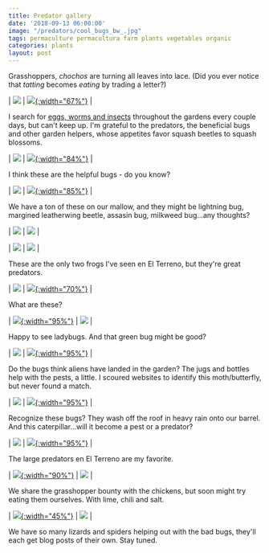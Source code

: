 ```yaml
---
title: Predator gallery
date: '2018-09-13 06:00:00'
image: "/predators/cool_bugs_bw_.jpg"
tags: permaculture permacultura farm plants vegetables organic
categories: plants
layout: post
---
```


Grasshoppers, *chochos* are turning all leaves into lace. (Did you ever notice that *tatting* becomes *eating* by trading a letter?)


| [![](/images/predators/beans_eaten_.jpg)](/images/predators/beans_eaten.jpg) | [![](/images/pests/leaf_.jpg){:width="67%"}](/images/pests/leaf.jpg) | <br>


I search for [eggs, worms and insects](https://reverdecer.annalisagross.com/2018/08/22/gallery-of-pests-and-predators/) throughout the gardens every couple days, but can't keep up. I'm grateful to the predators, the beneficial bugs and other garden helpers, whose appetites favor squash beetles to squash blossoms.

| [![](/images/predators/good_bug_.jpg)](/images/predators/good_bug.jpg) | [![](/images/predators/bees_.jpg){:width="84%"}](/images/predators/bees.jpg) | <br>

I think these are the helpful bugs - do you know?

| [![](/images/predators/cool_bugs_.jpg)](/images/predators/cool_bugs.jpg) | [![](/images/predators/good_bug2_.jpg){:width="85%"}](/images/good_bug2.jpg) | <br>

We have a ton of these on our mallow, and they might be lightning bug, margined leatherwing beetle, assasin bug, milkweed bug...any thoughts?

| [![](/images/predators/maybe_milkweed_bugs_.jpg)](/images/predators/maybe_milkweed_bugs.jpg) | [![](/images/predators/maybe_soldier_bug_.jpg)](/images/predators/maybe_soldier_bug.jpg) | <br>

| [![](/images/predators/good_bugs_.jpg)](/images/predators/good_bugs.jpg) | [![](/images/predators/maybe_soldier_bug2_.jpg)](/images/predators/maybe_soldier_bug2.jpg) | <br>

These are the only two frogs I've seen en El Terreno, but they're great predators. 

| [![](/images/predators/green_frog_.jpg)](/images/predators/green_frog.jpg) | [![](/images/predators/tree_frog_.jpg){:width="70%"}](/images/tree_frog.jpg) | <br>

What are these?

| [![](/images/predators/good_bug3_.jpg){:width="95%"}](/images/predators/good_bug3.jpg) | [![](/images/predators/bizarre_bug_.jpg)](/images/bizarre_bug.jpg) | <br>

Happy to see ladybugs. And that green bug might be good?

| [![](/images/predators/ladybug_.jpg)](/images/predators/ladybug.jpg) | [![](/images/predators/green_bug_.jpg){:width="95%"}](/images/green_bug.jpg) | <br>

Do the bugs think aliens have landed in the garden? The jugs and bottles help with the pests, a little. I scoured websites to identify this moth/butterfly, but never found a match.

| [![](/images/predators/garden_aliens_.jpg)](/images/predators/garden_aliens.jpg) | [![](/images/predators/moth_.jpg){:width="95%"}](/images/moth.jpg) | <br>

Recognize these bugs? They wash off the roof in heavy rain onto our barrel. And this caterpillar...will it become a pest or a predator?

| [![](/images/predators/bugs_.jpg)](/images/predators/bugs.jpg) | [![](/images/predators/caterpillar_.jpg){:width="95%"}](/images/predators/caterpillar.jpg) | <br>

The large predators en El Terreno are my favorite.

| [![](/images/predators/chicken_yard_.jpg){:width="90%"}](/images/predators/chicken_yard.jpg) | [![](/images/predators/gris_mouse2_.jpg)](/images/predators/gris_mouse2.jpg) | <br>

We share the grasshopper bounty with the chickens, but soon might try eating them ourselves. With lime, chili and salt.

| [![](/images/bindweed_.jpg){:width="45%"}](/images/bindweed.jpg) | ![](/images/grasshopper.jpg) | <br>

We have so many lizards and spiders helping out with the bad bugs, they'll each get blog posts of their own. Stay tuned.